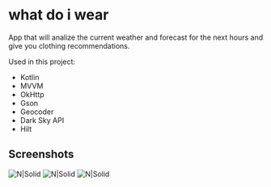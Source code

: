 # what do i wear
App that will analize the current weather and forecast for the next hours and give you clothing recommendations.

Used in this project:</br>
  * Kotlin
  * MVVM
  * OkHttp
  * Gson
  * Geocoder
  * Dark Sky API
  * Hilt
  
## Screenshots
![N|Solid](https://github.com/puntogris/what-do-i-wear/blob/master/screenshots/image_1.webp)
![N|Solid](https://github.com/puntogris/what-do-i-wear/blob/master/screenshots/image_2.webp)
![N|Solid](https://github.com/puntogris/what-do-i-wear/blob/master/screenshots/image_3.webp)
